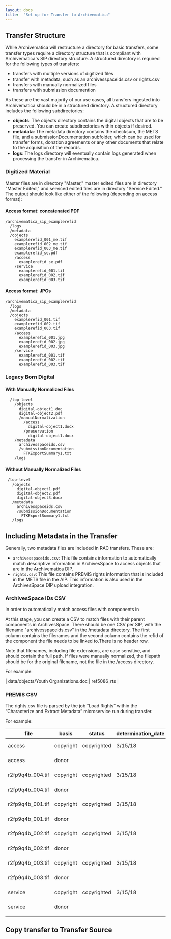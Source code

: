 ```yaml
---
layout: docs
title:  "Set up for Transfer to Archivematica"
---
```



## Transfer Structure 

While Archivematica will restructure a directory for basic transfers, some transfer types require a directory structure that is compliant with Archivematica's SIP directory structure. A structured directory is required for the following types of transfers:

*  transfers with multiple versions of digitized files
*  transfer with metadata, such as an archivesspaceids.csv or rights.csv
*  transfers with manually normalized files
*  transfers with submission documention

As these are the vast majority of our use cases, all transfers ingested into Archivematica should be in a structured directory. A structured directory includes the following subdirectories:

*  **objects**: The objects directory contains the digital objects that are to be preserved. You can create subdirectories within objects if desired.
*  **metadata**: The metadata directory contains the checksum, the METS file, and a submissionDocumentation subfolder, which can be used for transfer forms, donation agreements or any other documents that relate to the acquisition of the records.
*  **logs**: The logs directory will eventually contain logs generated when processing the transfer in Archivematica.

### Digitized Material

Master files are in directory "Master," master edited files are in directory "Master Edited," and serviced edited files are in directory "Service Edited." The output should look like either of the following (depending on access format):


#### Access format: concatenated PDF

```
/archivematica_sip_examplerefid
  /logs
  /metadata
  /objects
    examplerefid_001_me.tif
    examplerefid_002_me.tif
    examplerefid_003_me.tif
    examplerefid_se.pdf
    /access
      examplerefid_se.pdf
    /service
      examplerefid_001.tif
      examplerefid_002.tif
      examplerefid_003.tif
```

#### Access format: JPGs

```
/archivematica_sip_examplerefid
  /logs
  /metadata
  /objects
    examplerefid_001.tif
    examplerefid_002.tif
    examplerefid_003.tif
    /access
      examplerefid_001.jpg
      examplerefid_002.jpg
      examplerefid_003.jpg
    /service
      examplerefid_001.tif
      examplerefid_002.tif
      examplerefid_003.tif
```

### Legacy Born Digital

#### With Manually Normalized Files

```
  /top-level
    /objects
      digital-object1.doc
      digital-object2.pdf
      /manualNormalization
        /access
          digital-object1.docx
        /preservation
          digital-object1.docx
    /metadata
      archivesspaceids.csv
      /submissionDocumentation
        FTKExportSummary1.txt
    /logs
```

#### Without Manually Normalized Files

```
 /top-level                                                               
   /objects                                                                 
     digital-object1.pdf                                                      
     digital-object2.pdf                                                      
     digital-object3.docx                                                     
   /metadata                                                                
     archivesspaceids.csv                                                    
     /submissionDocumentation                                                 
       FTKExportSummary1.txt                                                                                                                        
   /logs                                                                    
```

## Including Metadata in the Transfer

Generally, two metadata files are included in RAC transfers. These are:

* `archivesspaceids.csv`: This file contains information to automatically match descriptive information in ArchivesSpace to access objects that are in the Archivematica DIP.
* `rights.csv`: This file contains PREMIS rights information that is included in the METS file in the AIP. This information is also used in the ArchivesSpace DIP upload integration.

### ArchivesSpace IDs CSV

In order to automatically match access files with components in 

At this stage, you can create a CSV to match files with their parent components in ArchivesSpace. There should be one CSV per SIP, with the filename "archivesspaceids.csv" in the /metadata directory. The first column contains the filenames and the second column contains the refid of the component the file needs to be linked to.There is no header row.

Note that filenames, including file extensions, are case sensitive, and should contain the full path. If files were manually normalized, the filepath should be for the original filename, not the file in the
/access directory.

For example:

| data/objects/Youth Organizations.doc  | ref5086\_rts |


### PREMIS CSV

The rights.csv file is parsed by the job “Load Rights” within the “Characterize and Extract Metadata” microservice run during transfer.

For example:

| file | basis | status | determination_date | jurisdiction | start_date | end_date | terms | citation | note | grant_act | grant_restriction | grant_start_date | grant_end_date | grant_note | doc_id_type | doc_id_value | doc_id_role |
| --- | --- | --- | --- | --- | --- | --- | --- | --- | --- | --- | --- | --- | --- | --- | --- | --- | --- |
| access | copyright | copyrighted | 3/15/18 | us | 1/1/00 | open |  |  | Copyright note | publish | Allow | 1/1/00 | open | Grant note |  |  |  |
| access | donor |  |  |  | 1/1/90 | open |  |  | Donor note | disseminate | Allow | 1/1/90 | open | Grant note |  |  |  |
| r2fp9q4b_004.tif | copyright | copyrighted | 3/15/18 | us | 1/1/00 | open |  |  | Copyright note | publish | Allow | 1/1/00 | open | Grant note |  |  |  |
| r2fp9q4b_004.tif | donor |  |  |  | 1/1/90 | open |  |  | Donor note | disseminate | Allow | 1/1/90 | open | Grant note |  |  |  |
| r2fp9q4b_001.tif | copyright | copyrighted | 3/15/18 | us | 1/1/00 | open |  |  | Copyright note | publish | Allow | 1/1/00 | open | Grant note |  |  |  |
| r2fp9q4b_001.tif | donor |  |  |  | 1/1/90 | open |  |  | Donor note | disseminate | Allow | 1/1/90 | open | Grant note |  |  |  |
| r2fp9q4b_002.tif | copyright | copyrighted | 3/15/18 | us | 1/1/00 | open |  |  | Copyright note | publish | Allow | 1/1/00 | open | Grant note |  |  |  |
| r2fp9q4b_002.tif | donor |  |  |  | 1/1/90 | open |  |  | Donor note | disseminate | Allow | 1/1/90 | open | Grant note |  |  |  |
| r2fp9q4b_003.tif | copyright | copyrighted | 3/15/18 | us | 1/1/00 | open |  |  | Copyright note | publish | Allow | 1/1/00 | open | Grant note |  |  |  |
| r2fp9q4b_003.tif | donor |  |  |  | 1/1/90 | open |  |  | Donor note | disseminate | Allow | 1/1/90 | open | Grant note |  |  |  |
| service | copyright | copyrighted | 3/15/18 | us | 1/1/00 | open |  |  | Copyright note | publish | Allow | 1/1/00 | open | Grant note |  |  |  |
| service | donor |  |  |  | 1/1/90 | open |  |  | Donor note | disseminate | Allow | 1/1/90 | open | Grant note |  |  |  |
|  |

## Copy transfer to Transfer Source	